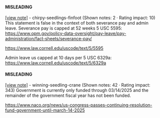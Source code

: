 #### MISLEADING

[[view note]](https://x.com/i/birdwatch/n/1884640947918746081) - chirpy-seedlings-finfoot (Shown notes: 2 · Rating impact: 10)
This statement is false in the context of both severance pay and admin leave.
Severance pay is capped at 52 weeks 5 USC 5595: https://www.opm.gov/policy-data-oversight/pay-leave/pay-administration/fact-sheets/severance-pay/

https://www.law.cornell.edu/uscode/text/5/5595

Admin leave us capped at 10 days per 5 USC 6329a: https://www.law.cornell.edu/uscode/text/5/6329a

#### MISLEADING

[[view note]](https://x.com/i/birdwatch/n/1884636508252217459) - winning-seedling-crane (Shown notes: 42 · Rating impact: 343)
Government is currently only funded through 03/14/2025 and the remainder of the government fiscal year has not been funded. 

https://www.naco.org/news/us-congress-passes-continuing-resolution-fund-government-until-march-14-2025

